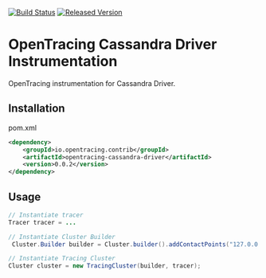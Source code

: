[![Build Status][ci-img]][ci] [![Released Version][maven-img]][maven]

# OpenTracing Cassandra Driver Instrumentation
OpenTracing instrumentation for Cassandra Driver.

## Installation

pom.xml
```xml
<dependency>
    <groupId>io.opentracing.contrib</groupId>
    <artifactId>opentracing-cassandra-driver</artifactId>
    <version>0.0.2</version>
</dependency>
```

## Usage

```java
// Instantiate tracer
Tracer tracer = ...

// Instantiate Cluster Builder
 Cluster.Builder builder = Cluster.builder().addContactPoints("127.0.0.1").withPort(9142);

// Instantiate Tracing Cluster
Cluster cluster = new TracingCluster(builder, tracer);

```

[ci-img]: https://travis-ci.org/opentracing-contrib/java-cassandra-driver.svg?branch=master
[ci]: https://travis-ci.org/opentracing-contrib/java-cassandra-driver
[maven-img]: https://img.shields.io/maven-central/v/io.opentracing.contrib/opentracing-cassandra-driver.svg
[maven]: http://search.maven.org/#search%7Cga%7C1%7Copentracing-cassandra-driver


